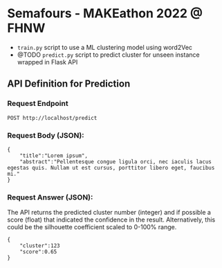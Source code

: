 # Semafours - MAKEathon 2022 @ FHNW


 - ```train.py``` script to use a ML clustering model using word2Vec
 - @TODO ```predict.py``` script to predict cluster for unseen instance wrapped in Flask API

 
## API Definition for Prediction

### Request Endpoint

```POST http://localhost/predict```

### Request Body (JSON):

```
{
    "title":"Lorem ipsum",
    "abstract":"Pellentesque congue ligula orci, nec iaculis lacus egestas quis. Nullam ut est cursus, porttitor libero eget, faucibus mi."
}
```

### Request Answer (JSON):

The API returns the predicted cluster number (integer) and if possible a score (float) that indicated the confidence in the result. Alternatively, this could be the silhouette coefficient scaled to 0-100% range.

```
{
    "cluster":123
    "score":0.65
}
```

